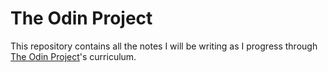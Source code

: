# The Odin Project

This repository contains all the notes I will be writing as I progress through [The Odin Project](https://www.theodinproject.com/)'s curriculum.
